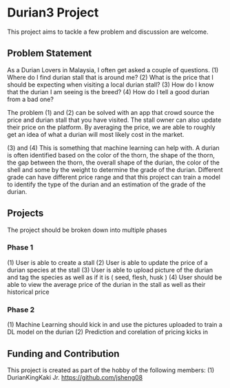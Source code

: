 # Durian3 Project

This project aims to tackle a few problem and discussion are welcome.

## Problem Statement
As a Durian Lovers in Malaysia, I often get asked a couple of questions.
(1) Where do I find durian stall that is around me?
(2) What is the price that I should be expecting when visiting a local durian stall?
(3) How do I know that the durian I am seeing is the breed?
(4) How do I tell a good durian from a bad one?

The problem (1) and (2) can be solved with an app that crowd source the price and durian stall that you have visited. 
The stall owner can also update their price on the platform. By averaging the price, we are able to roughly get an idea of what a durian will most likely cost in the market.

(3) and (4) This is something that machine learning can help with.
A durian is often identified based on the color of the thorn, the shape of the thorn, the gap between the thorn, the overall shape of the durian, the color of the shell and some by the weight to determine the grade of the durian. Different grade can have different price range and that this project can train a model to identify the type of the durian and an estimation of the grade of the durian.

## Projects
The project should be broken down into multiple phases
### Phase 1
(1) User is able to create a stall
(2) User is able to update the price of a durian species at the stall
(3) User is able to upload picture of the durian and tag the species as well as if it is ( seed, flesh, husk )
(4) User should be able to view the average price of the durian in the stall as well as their historical price
### Phase 2
(1) Machine Learning should kick in and use the pictures uploaded to train a DL model on the durian
(2) Prediction and corelation of pricing kicks in

## Funding and Contribution
This project is created as part of the hobby of the following members:
(1) DurianKingKaki Jr. https://github.com/jsheng08
